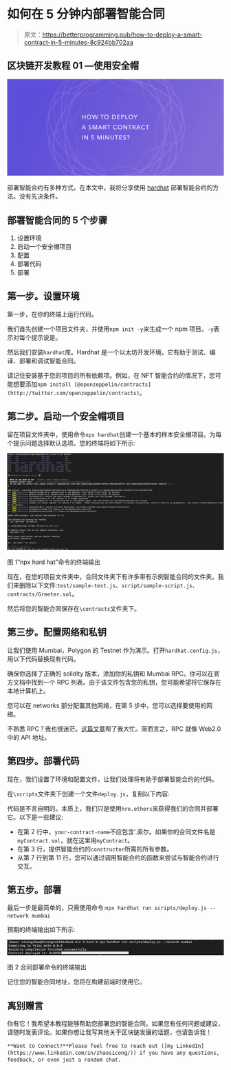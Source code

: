 # 如何在 5 分钟内部署智能合同

> 原文：<https://betterprogramming.pub/how-to-deploy-a-smart-contract-in-5-minutes-8c924bb702aa>

## 区块链开发教程 01 —使用安全帽

![](img/565eb85cdb4e10c3b03dea79e87c0e5b.png)

部署智能合约有多种方式。在本文中，我将分享使用 [hardhat](https://hardhat.org/) 部署智能合约的方法。没有先决条件。

## 部署智能合同的 5 个步骤

1.  设置环境
2.  启动一个安全帽项目
3.  配置
4.  部署代码
5.  部署

## 第一步。设置环境

第一步，在你的终端上运行代码。

我们首先创建一个项目文件夹，并使用`npm init -y`来生成一个 npm 项目。`-y`表示对每个提示说是。

然后我们安装`hardhat`库。Hardhat 是一个以太坊开发环境。它有助于测试、编译、部署和调试智能合同。

请记住安装基于您的项目的所有依赖项。例如，在 NFT 智能合约的情况下，您可能想要添加`npm install [@openzeppelin/contracts](http://twitter.com/openzeppelin/contracts)`。

## 第二步。启动一个安全帽项目

留在项目文件夹中，使用命令`npx hardhat`创建一个基本的样本安全帽项目。为每个提示问题选择默认选项。您的终端将如下所示:

![](img/58acac48054b57f38113d22b10b8356a.png)

图 1“npx hard hat”命令的终端输出

现在，在您的项目文件夹中，合同文件夹下有许多带有示例智能合同的文件夹。我们来删除以下文件:`test/sample-test.js`、`script/sample-script.js`、`contracts/Greeter.sol`。

然后将您的智能合同保存在`\contracts`文件夹下。

## 第三步。配置网络和私钥

让我们使用 Mumbai，Polygon 的 Testnet 作为演示。打开`hardhat.config.js`，用以下代码替换现有代码。

确保你选择了正确的 solidity 版本，添加你的私钥和 Mumbai RPC。你可以在官方文档中找到一个 RPC 列表。由于该文件包含您的私钥，您可能希望将它保存在本地计算机上。

您可以在 networks 部分配置其他网络，在第 5 步中，您可以选择要使用的网络。

不熟悉 RPC？我也很迷茫。[这篇文章](https://www.anyblockanalytics.com/blog/what-is-a-blockchain-rpc-node-api/)帮了我大忙。简而言之，RPC 就像 Web2.0 中的 API 地址。

## 第四步。部署代码

现在，我们设置了环境和配置文件，让我们处理将有助于部署智能合约的代码。

在`\scripts`文件夹下创建一个文件`deploy.js`，复制以下内容:

代码是不言自明的。本质上，我们只是使用`hre.ethers`来获得我们的合同并部署它。以下是一些建议:

*   在第 2 行中，`your-contract-name`不应包含'.索尔。如果你的合同文件名是`myContract.sol`，就在这里用`myContract`。
*   在第 3 行，提供智能合约的`constructor`所需的所有参数。
*   从第 7 行到第 11 行，您可以通过调用智能合约的函数来尝试与智能合约进行交互。

## 第五步。部署

最后一步是最简单的，只需使用命令:`npx hardhat run scripts/deploy.js --network mumbai`

预期的终端输出如下所示:

![](img/faa061e5c4b0b858d0a01804b3bd73b9.png)

图 2 合同部署命令的终端输出

记住您的智能合同地址，您将在构建前端时使用它。

## 离别赠言

你有它！我希望本教程能够帮助您部署您的智能合同。如果您有任何问题或建议，请随时发表评论。如果你想让我写其他关于区块链发展的话题，也请告诉我！

```
**Want to Connect?**Please feel free to reach out ([my LinkedIn](https://www.linkedin.com/in/zhaosicong/)) if you have any questions, feedback, or even just a random chat.
```